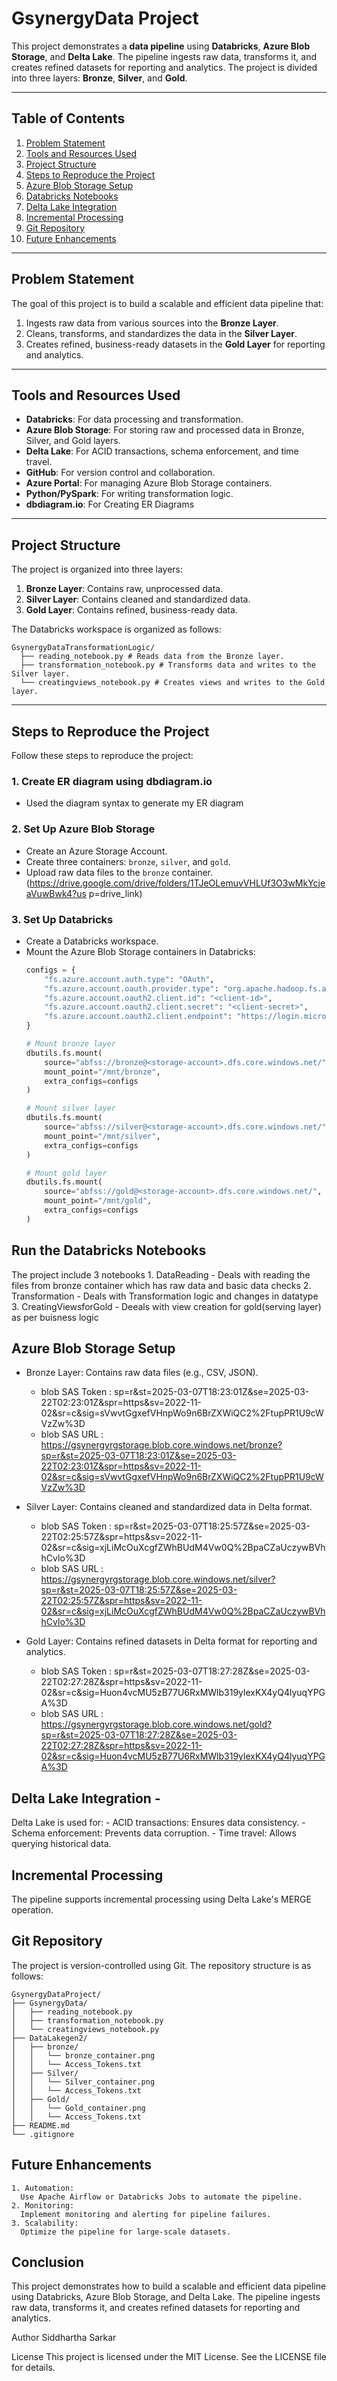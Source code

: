 # GsynergyData Project

This project demonstrates a **data pipeline** using **Databricks**, **Azure Blob Storage**, and **Delta Lake**. The pipeline ingests raw data, transforms it, and creates refined datasets for reporting and analytics. The project is divided into three layers: **Bronze**, **Silver**, and **Gold**.

---

## Table of Contents
1. [Problem Statement](#problem-statement)
2. [Tools and Resources Used](#tools-and-resources-used)
3. [Project Structure](#project-structure)
4. [Steps to Reproduce the Project](#steps-to-reproduce-the-project)
5. [Azure Blob Storage Setup](#azure-blob-storage-setup)
6. [Databricks Notebooks](#databricks-notebooks)
7. [Delta Lake Integration](#delta-lake-integration)
8. [Incremental Processing](#incremental-processing)
9. [Git Repository](#git-repository)
10. [Future Enhancements](#future-enhancements)

---

## Problem Statement
The goal of this project is to build a scalable and efficient data pipeline that:
1. Ingests raw data from various sources into the **Bronze Layer**.
2. Cleans, transforms, and standardizes the data in the **Silver Layer**.
3. Creates refined, business-ready datasets in the **Gold Layer** for reporting and analytics.

---

## Tools and Resources Used
- **Databricks**: For data processing and transformation.
- **Azure Blob Storage**: For storing raw and processed data in Bronze, Silver, and Gold layers.
- **Delta Lake**: For ACID transactions, schema enforcement, and time travel.
- **GitHub**: For version control and collaboration.
- **Azure Portal**: For managing Azure Blob Storage containers.
- **Python/PySpark**: For writing transformation logic.
- **dbdiagram.io**: For Creating ER Diagrams

---

## Project Structure
The project is organized into three layers:
1. **Bronze Layer**: Contains raw, unprocessed data.
2. **Silver Layer**: Contains cleaned and standardized data.
3. **Gold Layer**: Contains refined, business-ready data.

The Databricks workspace is organized as follows:
```
GsynergyDataTransformationLogic/
  ├── reading_notebook.py # Reads data from the Bronze layer.
  ├── transformation_notebook.py # Transforms data and writes to the Silver layer.
  └── creatingviews_notebook.py # Creates views and writes to the Gold layer.
```

---

## Steps to Reproduce the Project
Follow these steps to reproduce the project:

### 1. Create ER diagram using dbdiagram.io
- Used the diagram syntax to generate my ER diagram

### 2. Set Up Azure Blob Storage
- Create an Azure Storage Account.
- Create three containers: `bronze`, `silver`, and `gold`.
- Upload raw data files to the `bronze` container. (https://drive.google.com/drive/folders/1TJeOLemuvVHLUf3O3wMkYcjeaVuwBwk4?us
p=drive_link)

### 3. Set Up Databricks
- Create a Databricks workspace.
- Mount the Azure Blob Storage containers in Databricks:
  ```python
  configs = {
      "fs.azure.account.auth.type": "OAuth",
      "fs.azure.account.oauth.provider.type": "org.apache.hadoop.fs.azurebfs.oauth2.ClientCredsTokenProvider",
      "fs.azure.account.oauth2.client.id": "<client-id>",
      "fs.azure.account.oauth2.client.secret": "<client-secret>",
      "fs.azure.account.oauth2.client.endpoint": "https://login.microsoftonline.com/<tenant-id>/oauth2/token"
  }

  # Mount bronze layer
  dbutils.fs.mount(
      source="abfss://bronze@<storage-account>.dfs.core.windows.net/",
      mount_point="/mnt/bronze",
      extra_configs=configs
  )

  # Mount silver layer
  dbutils.fs.mount(
      source="abfss://silver@<storage-account>.dfs.core.windows.net/",
      mount_point="/mnt/silver",
      extra_configs=configs
  )

  # Mount gold layer
  dbutils.fs.mount(
      source="abfss://gold@<storage-account>.dfs.core.windows.net/",
      mount_point="/mnt/gold",
      extra_configs=configs
  )


## Run the Databricks Notebooks
  The project include 3 notebooks
    1. DataReading - Deals with reading the files from bronze container which has raw data and basic data checks
    2. Transformation - Deals with Transformation logic and changes in datatype
    3. CreatingViewsforGold - Deeals with view creation for gold(serving layer) as per buisness logic

## Azure Blob Storage Setup
  - Bronze Layer: Contains raw data files (e.g., CSV, JSON).

      - blob SAS Token : sp=r&st=2025-03-07T18:23:01Z&se=2025-03-22T02:23:01Z&spr=https&sv=2022-11-02&sr=c&sig=sVwvtGgxefVHnpWo9n6BrZXWiQC2%2FtupPR1U9cWVzZw%3D
      - blob SAS URL : https://gsynergyrgstorage.blob.core.windows.net/bronze?sp=r&st=2025-03-07T18:23:01Z&se=2025-03-22T02:23:01Z&spr=https&sv=2022-11-02&sr=c&sig=sVwvtGgxefVHnpWo9n6BrZXWiQC2%2FtupPR1U9cWVzZw%3D
  
  - Silver Layer: Contains cleaned and standardized data in Delta format.

    - blob SAS Token : sp=r&st=2025-03-07T18:25:57Z&se=2025-03-22T02:25:57Z&spr=https&sv=2022-11-02&sr=c&sig=xjLiMcOuXcgfZWhBUdM4Vw0Q%2BpaCZaUczywBVhhCvlo%3D
    - blob SAS URL : https://gsynergyrgstorage.blob.core.windows.net/silver?sp=r&st=2025-03-07T18:25:57Z&se=2025-03-22T02:25:57Z&spr=https&sv=2022-11-02&sr=c&sig=xjLiMcOuXcgfZWhBUdM4Vw0Q%2BpaCZaUczywBVhhCvlo%3D
  
  - Gold Layer: Contains refined datasets in Delta format for reporting and analytics.

    - blob SAS Token : sp=r&st=2025-03-07T18:27:28Z&se=2025-03-22T02:27:28Z&spr=https&sv=2022-11-02&sr=c&sig=Huon4vcMU5zB77U6RxMWlb319ylexKX4yQ4lyuqYPGA%3D
    - blob SAS URL : https://gsynergyrgstorage.blob.core.windows.net/gold?sp=r&st=2025-03-07T18:27:28Z&se=2025-03-22T02:27:28Z&spr=https&sv=2022-11-02&sr=c&sig=Huon4vcMU5zB77U6RxMWlb319ylexKX4yQ4lyuqYPGA%3D

## Delta Lake Integration - 
   Delta Lake is used for:
    - ACID transactions: Ensures data consistency.
    - Schema enforcement: Prevents data corruption.
    - Time travel: Allows querying historical data.

## Incremental Processing
   The pipeline supports incremental processing using Delta Lake's MERGE operation.

## Git Repository
  The project is version-controlled using Git. The repository structure is as follows:
  ```
  GsynergyDataProject/
  ├── GsynergyData/
  │   ├── reading_notebook.py
  │   ├── transformation_notebook.py
  │   └── creatingviews_notebook.py
  ├── DataLakegen2/
  │   ├── bronze/
  │   │   └── bronze_container.png
  │   │   └── Access_Tokens.txt
  │   ├── Silver/
  │   │   └── Silver_container.png
  │   │   └── Access_Tokens.txt
  │   ├── Gold/
  │   │   └── Gold_container.png
  │   │   └── Access_Tokens.txt
  ├── README.md
  └── .gitignore
```

## Future Enhancements
    1. Automation:
      Use Apache Airflow or Databricks Jobs to automate the pipeline.
    2. Monitoring:
      Implement monitoring and alerting for pipeline failures.
    3. Scalability:
      Optimize the pipeline for large-scale datasets.

## Conclusion
  This project demonstrates how to build a scalable and efficient data pipeline using Databricks, Azure Blob Storage, and Delta Lake. The pipeline ingests raw data, transforms it, and        creates refined datasets for reporting and analytics.



Author
Siddhartha Sarkar

License
This project is licensed under the MIT License. See the LICENSE file for details.
